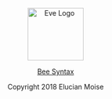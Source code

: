<p align="center">
<a href="https://sagecode.net/bee-lang" target="_blank" align="center">
<img src="https://sagecode.net/wp-content/uploads/2018/12/bee-logo.png" alt="Eve Logo" width="114" height="107" ></img>
</a>
</p>

<p align="center"> <a href=index.md>Bee Syntax</a></p>

<p align="center">
Copyright 2018 Elucian Moise
</p>
